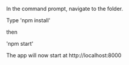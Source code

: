 In the command prompt, navigate to the folder.

Type
'npm install'

then

'npm start'

The app will now start at http://localhost:8000
